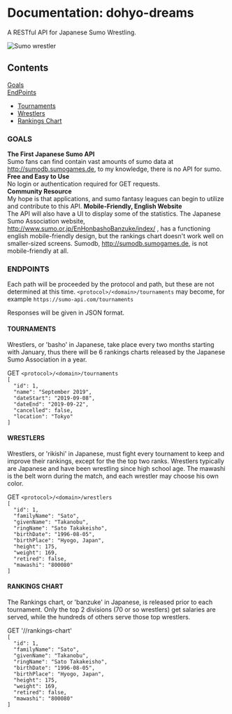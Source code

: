 # Documentation: dohyo-dreams
A RESTful API for Japanese Sumo Wrestling.

![Sumo wrestler](https://upload.wikimedia.org/wikipedia/commons/b/b8/Sumo_Wrestling.jpg "Sumo wrestler")<br>

## Contents 
[Goals](#user-contents-goals)<br/>
[EndPoints](#user-contents-endpoints)<br/>
* [Tournaments](#user-content-tournaments)<br/>
* [Wrestlers](#user-content-wrestlers)<br/>
* [Rankings Chart](#user-content-rankings-chart)<br/>

### GOALS
__The First Japanese Sumo API__<br>
Sumo fans can find contain vast amounts of sumo data at http://sumodb.sumogames.de, to my knowledge, there is no API for sumo.<br>
__Free and Easy to Use__<br>
No login or authentication required for GET requests.<br>
__Community Resource__<br>
My hope is that applications, and sumo fantasy leagues can begin to utilize and contribute to this API.
__Mobile-Friendly, English Website__<br>
The API will also have a UI to display some of the statistics. The Japanese Sumo Association website, http://www.sumo.or.jp/EnHonbashoBanzuke/index/ , has a functioning english mobile-friendly design, but the rankings chart doesn't work well on smaller-sized screens. Sumodb, http://sumodb.sumogames.de, is not mobile-friendly at all.

### ENDPOINTS

Each path will be proceeded by the protocol and path, but these are not determined at this time. 
`<protocol>/<domain>/tournaments` may become, for example `https://sumo-api.com/tournaments`

Responses will be given in JSON format.

#### TOURNAMENTS

Wrestlers, or 'basho' in Japanese, take place every two months starting with January, thus there will be 6 rankings charts released by the Japanese Sumo Association in a year. 

GET `<protocol>/<domain>/tournaments`<br>
`[`<br>
`  "id": 1,`<br>
`  "name": "September 2019",`<br>
`  "dateStart": "2019-09-08",`<br>
`  "dateEnd": "2019-09-22",`<br>
`  "cancelled": false,`<br>
`  "location": "Tokyo"`<br>
`]`


#### WRESTLERS

Wrestlers, or 'rikishi' in Japanese, must fight every tournament to keep and improve their rankings, except for the the top two ranks. Wrestlers typically are Japanese and have been wrestling since high school age. The mawashi is the belt worn during the match, and each wrestler may choose his own color.

GET `<protocol>/<domain>/wrestlers`<br>
`[`<br>
`  "id": 1,`<br>
`  "familyName": "Sato",`<br>
`  "givenName": "Takanobu",`<br>
`  "ringName": "Sato Takakeisho",`<br>
`  "birthDate": "1996-08-05",`<br>
`  "birthPlace": "Hyogo, Japan",`<br>
`  "height": 175,`<br>
`  "weight": 169,`<br>
`  "retired": false,`<br>
`  "mawashi": "800080"`<br>
`]`

#### RANKINGS CHART

The Rankings chart, or 'banzuke' in Japanese, is released prior to each tournament. Only the top 2 divisions (70 or so wrestlers) get salaries are served, while the hundreds of others serve those top wrestlers.

GET '<protocol>/<domain>/rankings-chart'<br>
`[`<br>
`  "id": 1,`<br>
`  "familyName": "Sato",`<br>
`  "givenName": "Takanobu",`<br>
`  "ringName": "Sato Takakeisho",`<br>
`  "birthDate": "1996-08-05",`<br>
`  "birthPlace": "Hyogo, Japan",`<br>
`  "height": 175,`<br>
`  "weight": 169,`<br>
`  "retired": false,`<br>
`  "mawashi": "800080"`<br>
`]`